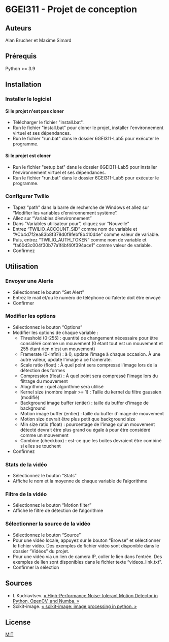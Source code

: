 # 6GEI311 - Projet de conception
## Auteurs
Alan Brucher et Maxime Simard

## Prérequis
Python >= 3.9

## Installation

### Installer le logiciel

#### Si le projet n'est pas cloner
- Télécharger le fichier "install.bat".
- Run le fichier "install.bat" pour cloner le projet, installer l'environnement virtuel et ses dépendances.
- Run le fichier "run.bat" dans le dossier 6GEI311-Lab5 pour exécuter le programme.

#### Si le projet est cloner
- Run le fichier "setup.bat" dans le dossier 6GEI311-Lab5 pour installer l'environnement virtuel et ses dépendances.
- Run le fichier "run.bat" dans le dossier 6GEI311-Lab5 pour exécuter le programme.

### Configurer Twilio 

- Tapez “path” dans la barre de recherche de Windows et allez sur “Modifier les variables d’environnement système”. 
- Allez sur “Variables d’environnement” 
- Dans “Variables utilisateur pour”, cliquez sur “Nouvelle” 
- Entrez “TWILIO_ACCOUNT_SID” comme nom de variable et “ACb4d7f2ea83b8f378d0f8febf8b410d4e” comme valeur de variable. 
- Puis, entrez “TWILIO_AUTH_TOKEN” comme nom de variable et “fa60d3c004f30b77a1f4bf40f394ace1” comme valeur de variable. 
- Confirmez 

## Utilisation

### Envoyer une Alerte 

- Sélectionnez le bouton “Set Alert” 
- Entrez le mail et/ou le numéro de téléphone où l’alerte doit être envoyé 
- Confirmer 

### Modifier les options 

- Sélectionnez le bouton “Options” 
- Modifier les options de chaque variable : 
  - Threshold (0-255) : quantité de changement nécessaire pour être considéré comme un mouvement (0 étant tout est un mouvement et 255 étant rien n'est un mouvement) 
  - Framerate (0-infini) : à 0, update l'image à chaque occasion. À une autre valeur, update l'image à ce framerate. 
  - Scale ratio (float) : À quel point sera compressé l'image lors de la détection des formes 
  - Compression (float) : À quel point sera compressé l'image lors du filtrage du mouvement 
  - Alogrithme : quel algorithme sera utilisé 
  - Kernel size (nombre impair >= 1) : Taille du kernel du filtre gaussien (modifié) 
  - Background image buffer (entier) : taille du buffer d'image de background 
  - Motion image buffer (entier) : taille du buffer d'image de mouvement 
  - Motion size devrait être plus petit que background size 
  - Min size ratio (float) : pourcentage de l'image qu'un mouvement détecté devrait être plus grand ou égale à pour être considéré comme un mouvement 
  - Combine (checkbox) : est-ce que les boites devraient être combiné si elles se touchent 
- Confirmez 

### Stats de la vidéo 

- Sélectionnez le bouton “Stats” 
- Affiche le nom et la moyenne de chaque variable de l’algorithme 

### Filtre de la vidéo 

- Sélectionnez le bouton “Motion filter” 
- Affiche le filtre de détection de l’algorithme 

### Sélectionner la source de la vidéo 

- Sélectionnez le bouton “Source” 
- Pour une vidéo locale, appuyez sur le bouton “Browse” et sélectionner le fichier vidéo. Des exemples de fichier vidéo sont disponible dans le dossier “Vidéos” du projet. 
- Pour une vidéo via un lien de camera IP, coller le lien dans l’entrée. Des exemples de lien sont disponibles dans le fichier texte “videos_link.txt”. 
- Confirmer la sélection 

## Sources

- I. Kudriavtsev. [« High-Performance Noise-tolerant Motion Detector in Python, OpenCV, and Numba. »](https://bitworks.software/en/high-speed-movement-detector-opencv-numba-numpy-python.html)
- Scikit-image. [« scikit-image: image processing in python. »](https://scikit-image.org/)

## License
[MIT](https://choosealicense.com/licenses/mit/)
